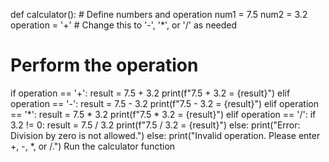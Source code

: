 def calculator(): # Define numbers and operation num1 = 7.5 num2 = 3.2 operation = '+' # Change this to '-', '*', or '/' as needed

# Perform the operation
if operation == '+':
    result = 7.5 + 3.2
    print(f"7.5 + 3.2 = {result}")
elif operation == '-':
    result = 7.5 - 3.2
    print(f"7.5 - 3.2 = {result}")
elif operation == '*':
    result = 7.5 * 3.2
    print(f"7.5 * 3.2 = {result}")
elif operation == '/':
    if 3.2 != 0:
        result = 7.5 / 3.2
        print(f"7.5 / 3.2 = {result}")
    else:
        print("Error: Division by zero is not allowed.")
else:
    print("Invalid operation. Please enter +, -, *, or /.")
Run the calculator function
